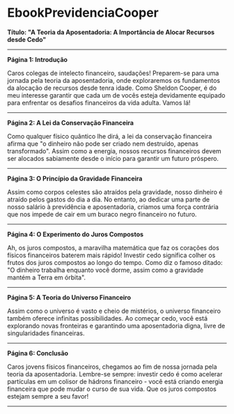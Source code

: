 # EbookPrevidenciaCooper

**Título: "A Teoria da Aposentadoria: A Importância de Alocar Recursos desde Cedo"**

---

**Página 1: Introdução**

Caros colegas de intelecto financeiro, saudações! Preparem-se para uma jornada pela teoria da aposentadoria, onde exploraremos os fundamentos da alocação de recursos desde tenra idade. Como Sheldon Cooper, é do meu interesse garantir que cada um de vocês esteja devidamente equipado para enfrentar os desafios financeiros da vida adulta. Vamos lá!

---

**Página 2: A Lei da Conservação Financeira**

Como qualquer físico quântico lhe dirá, a lei da conservação financeira afirma que "o dinheiro não pode ser criado nem destruído, apenas transformado". Assim como a energia, nossos recursos financeiros devem ser alocados sabiamente desde o início para garantir um futuro próspero.

---

**Página 3: O Princípio da Gravidade Financeira**

Assim como corpos celestes são atraídos pela gravidade, nosso dinheiro é atraído pelos gastos do dia a dia. No entanto, ao dedicar uma parte de nosso salário à previdência e aposentadoria, criamos uma força contrária que nos impede de cair em um buraco negro financeiro no futuro.

---

**Página 4: O Experimento do Juros Compostos**

Ah, os juros compostos, a maravilha matemática que faz os corações dos físicos financeiros baterem mais rápido! Investir cedo significa colher os frutos dos juros compostos ao longo do tempo. Como diz o famoso ditado: "O dinheiro trabalha enquanto você dorme, assim como a gravidade mantém a Terra em órbita".

---

**Página 5: A Teoria do Universo Financeiro**

Assim como o universo é vasto e cheio de mistérios, o universo financeiro também oferece infinitas possibilidades. Ao começar cedo, você está explorando novas fronteiras e garantindo uma aposentadoria digna, livre de singularidades financeiras.

---

**Página 6: Conclusão**

Caros jovens físicos financeiros, chegamos ao fim de nossa jornada pela teoria da aposentadoria. Lembre-se sempre: investir cedo é como acelerar partículas em um colisor de hádrons financeiro - você está criando energia financeira que pode mudar o curso de sua vida. Que os juros compostos estejam sempre a seu favor!

---
